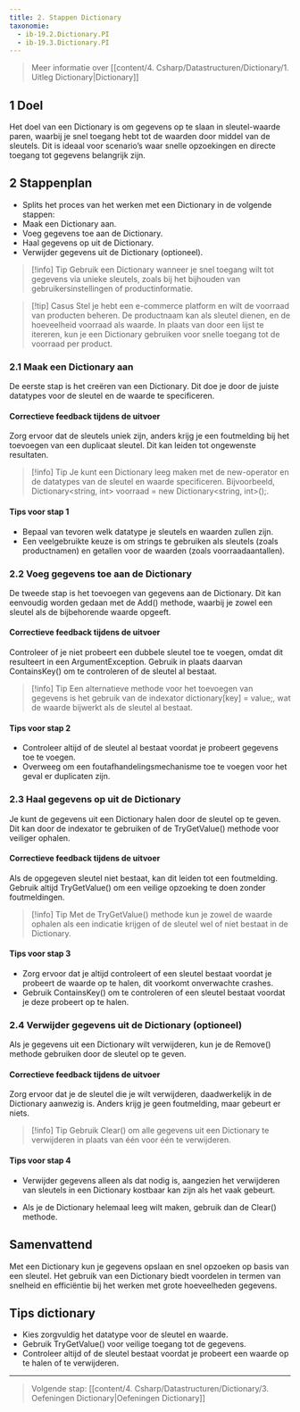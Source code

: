 ```yaml
---
title: 2. Stappen Dictionary
taxonomie:
  - ib-19.2.Dictionary.PI
  - ib-19.3.Dictionary.PI
---
```



> Meer informatie over [[content/4. Csharp/Datastructuren/Dictionary/1. Uitleg Dictionary|Dictionary]]

## 1 Doel
Het doel van een Dictionary is om gegevens op te slaan in sleutel-waarde paren, waarbij je snel toegang hebt tot de waarden door middel van de sleutels. Dit is ideaal voor scenario’s waar snelle opzoekingen en directe toegang tot gegevens belangrijk zijn.

## 2 Stappenplan
- Splits het proces van het werken met een Dictionary in de volgende stappen:
- Maak een Dictionary aan.
- Voeg gegevens toe aan de Dictionary.
- Haal gegevens op uit de Dictionary.
- Verwijder gegevens uit de Dictionary (optioneel).

> [!info] Tip
> Gebruik een Dictionary wanneer je snel toegang wilt tot gegevens via unieke sleutels, zoals bij het bijhouden van gebruikersinstellingen of productinformatie.

> [!tip] Casus
> Stel je hebt een e-commerce platform en wilt de voorraad van producten beheren. De productnaam kan als sleutel dienen, en de hoeveelheid voorraad als waarde. In plaats van door een lijst te itereren, kun je een Dictionary gebruiken voor snelle toegang tot de voorraad per product.

### 2.1 Maak een Dictionary aan
De eerste stap is het creëren van een Dictionary. Dit doe je door de juiste datatypes voor de sleutel en de waarde te specificeren.

#### Correctieve feedback tijdens de uitvoer
Zorg ervoor dat de sleutels uniek zijn, anders krijg je een foutmelding bij het toevoegen van een duplicaat sleutel. Dit kan leiden tot ongewenste resultaten.

> [!info] Tip
> Je kunt een Dictionary leeg maken met de new-operator en de datatypes van de sleutel en waarde specificeren. Bijvoorbeeld, Dictionary<string, int> voorraad = new Dictionary<string, int>();.

#### Tips voor stap 1
- Bepaal van tevoren welk datatype je sleutels en waarden zullen zijn.
- Een veelgebruikte keuze is om strings te gebruiken als sleutels (zoals productnamen) en getallen voor de waarden (zoals voorraadaantallen).

### 2.2 Voeg gegevens toe aan de Dictionary
De tweede stap is het toevoegen van gegevens aan de Dictionary. Dit kan eenvoudig worden gedaan met de Add() methode, waarbij je zowel een sleutel als de bijbehorende waarde opgeeft.

#### Correctieve feedback tijdens de uitvoer
Controleer of je niet probeert een dubbele sleutel toe te voegen, omdat dit resulteert in een ArgumentException. Gebruik in plaats daarvan ContainsKey() om te controleren of de sleutel al bestaat.

> [!info] Tip
> Een alternatieve methode voor het toevoegen van gegevens is het gebruik van de indexator dictionary[key] = value;, wat de waarde bijwerkt als de sleutel al bestaat.

#### Tips voor stap 2
- Controleer altijd of de sleutel al bestaat voordat je probeert gegevens toe te voegen.
- Overweeg om een foutafhandelingsmechanisme toe te voegen voor het geval er duplicaten zijn.

### 2.3 Haal gegevens op uit de Dictionary
Je kunt de gegevens uit een Dictionary halen door de sleutel op te geven. Dit kan door de indexator te gebruiken of de TryGetValue() methode voor veiliger ophalen.

#### Correctieve feedback tijdens de uitvoer
Als de opgegeven sleutel niet bestaat, kan dit leiden tot een foutmelding. Gebruik altijd TryGetValue() om een veilige opzoeking te doen zonder foutmeldingen.

> [!info] Tip
> Met de TryGetValue() methode kun je zowel de waarde ophalen als een indicatie krijgen of de sleutel wel of niet bestaat in de Dictionary.

#### Tips voor stap 3
- Zorg ervoor dat je altijd controleert of een sleutel bestaat voordat je probeert de waarde op te halen, dit voorkomt onverwachte crashes.
- Gebruik ContainsKey() om te controleren of een sleutel bestaat voordat je deze probeert op te halen.

### 2.4 Verwijder gegevens uit de Dictionary (optioneel)
Als je gegevens uit een Dictionary wilt verwijderen, kun je de Remove() methode gebruiken door de sleutel op te geven.

#### Correctieve feedback tijdens de uitvoer
Zorg ervoor dat je de sleutel die je wilt verwijderen, daadwerkelijk in de Dictionary aanwezig is. Anders krijg je geen foutmelding, maar gebeurt er niets.

> [!info] Tip
> Gebruik Clear() om alle gegevens uit een Dictionary te verwijderen in plaats van één voor één te verwijderen.

#### Tips voor stap 4
- Verwijder gegevens alleen als dat nodig is, aangezien het verwijderen van sleutels in een Dictionary kostbaar kan zijn als het vaak gebeurt.

- Als je de Dictionary helemaal leeg wilt maken, gebruik dan de Clear() methode.

## Samenvattend
Met een Dictionary kun je gegevens opslaan en snel opzoeken op basis van een sleutel. Het gebruik van een Dictionary biedt voordelen in termen van snelheid en efficiëntie bij het werken met grote hoeveelheden gegevens.

## Tips dictionary
- Kies zorgvuldig het datatype voor de sleutel en waarde.
- Gebruik TryGetValue() voor veilige toegang tot de gegevens.
- Controleer altijd of de sleutel bestaat voordat je probeert een waarde op te halen of te verwijderen.

---

> Volgende stap: [[content/4. Csharp/Datastructuren/Dictionary/3. Oefeningen Dictionary|Oefeningen Dictionary]]